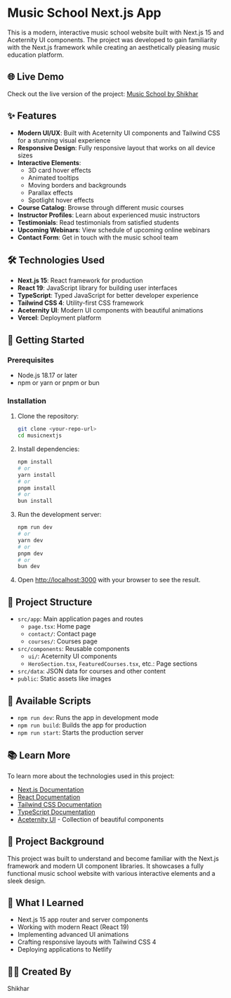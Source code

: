 # Music School Next.js App

This is a modern, interactive music school website built with Next.js 15 and Aceternity UI components. The project was developed to gain familiarity with the Next.js framework while creating an aesthetically pleasing music education platform.

## 🌐 Live Demo

Check out the live version of the project: [Music School by Shikhar](https://music-school-shikhar.netlify.app)

## ✨ Features

- **Modern UI/UX**: Built with Aceternity UI components and Tailwind CSS for a stunning visual experience
- **Responsive Design**: Fully responsive layout that works on all device sizes
- **Interactive Elements**: 
  - 3D card hover effects
  - Animated tooltips
  - Moving borders and backgrounds
  - Parallax effects
  - Spotlight hover effects
- **Course Catalog**: Browse through different music courses
- **Instructor Profiles**: Learn about experienced music instructors
- **Testimonials**: Read testimonials from satisfied students
- **Upcoming Webinars**: View schedule of upcoming online webinars
- **Contact Form**: Get in touch with the music school team

## 🛠️ Technologies Used

- **Next.js 15**: React framework for production
- **React 19**: JavaScript library for building user interfaces
- **TypeScript**: Typed JavaScript for better developer experience
- **Tailwind CSS 4**: Utility-first CSS framework
- **Aceternity UI**: Modern UI components with beautiful animations
- **Vercel**: Deployment platform

## 🚀 Getting Started

### Prerequisites

- Node.js 18.17 or later
- npm or yarn or pnpm or bun

### Installation

1. Clone the repository:
   ```bash
   git clone <your-repo-url>
   cd musicnextjs
   ```

2. Install dependencies:
   ```bash
   npm install
   # or
   yarn install
   # or
   pnpm install
   # or
   bun install
   ```

3. Run the development server:
   ```bash
   npm run dev
   # or
   yarn dev
   # or
   pnpm dev
   # or
   bun dev
   ```

4. Open [http://localhost:3000](http://localhost:3000) with your browser to see the result.

## 📁 Project Structure

- `src/app`: Main application pages and routes
  - `page.tsx`: Home page
  - `contact/`: Contact page
  - `courses/`: Courses page
- `src/components`: Reusable components
  - `ui/`: Aceternity UI components
  - `HeroSection.tsx`, `FeaturedCourses.tsx`, etc.: Page sections
- `src/data`: JSON data for courses and other content
- `public`: Static assets like images

## 🔧 Available Scripts

- `npm run dev`: Runs the app in development mode
- `npm run build`: Builds the app for production
- `npm run start`: Starts the production server

## 📚 Learn More

To learn more about the technologies used in this project:

- [Next.js Documentation](https://nextjs.org/docs)
- [React Documentation](https://react.dev)
- [Tailwind CSS Documentation](https://tailwindcss.com/docs)
- [TypeScript Documentation](https://www.typescriptlang.org/docs)
- [Aceternity UI](https://ui.aceternity.com) - Collection of beautiful components

## 📝 Project Background

This project was built to understand and become familiar with the Next.js framework and modern UI component libraries. It showcases a fully functional music school website with various interactive elements and a sleek design.

## 🧠 What I Learned

- Next.js 15 app router and server components
- Working with modern React (React 19)
- Implementing advanced UI animations
- Crafting responsive layouts with Tailwind CSS 4
- Deploying applications to Netlify


## 👨‍💻 Created By
Shikhar
